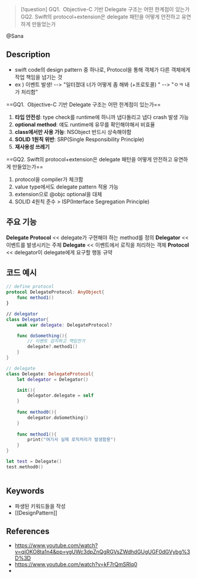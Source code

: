 >[!question]
>GQ1.  Objective-C 기반 Delegate 구조는 어떤 한계점이 있는가  
>GQ2. Swift의 protocol+extension은 delegate 패턴을 어떻게 안전하고 유연하게 만들었는가

@Sana
## Description
- swift code의 design pattern 중 하나로, Protocol을 통해 객체가 다른 객체에게 작업 책임을 넘기는 것
- ex ) 이벤트 발생! --> "일터졌대 너가 어떻게 좀 해봐 (+프로토콜) " --> "ㅇㅋ 내가 처리함"

==GQ1.  Objective-C 기반 Delegate 구조는 어떤 한계점이 있는가==  
1. **타입 안전성**: type check를 runtime에 하니까 냅다돌리고 냅다 crash 발생 가능
2. **optional method**: 얘도 runtime에 유무를 확인해야해서 비효율
3. **class에서만 사용 가능**: NSObject 반드시 상속해야함
4. **SOLID 1원칙 위반**: SRP(Single Responsibility Principle)
5. **재사용성 쓰레기**

==GQ2. Swift의 protocol+extension은 delegate 패턴을 어떻게 안전하고 유연하게 만들었는가==
1. protocol을 compiler가 체크함
2. value type에서도 delegate pattern 적용 가능
3. extension으로 @objc optional을 대체
4. SOLID 4원칙 준수 > ISP(Interface Segregation Principle)

## 주요 기능
**Delegate Protocol** << delegate가 구현해야 하는 method를 정의
**Delegator** << 이벤트를 발생시키는 주체
**Delegate** << 이벤트에서 로직을 처리하는 객체
**Protocol** << delegator이 delegate에게 요구할 행동 규약

## 코드 예시
```swift
// define protocol
protocol DelegateProtocol: AnyObject{
	func method1()
}

// delegator
class Delegator{
	weak var delegate: DelegateProtocol?

	func doSomething(){
		// 이벤트 감지하고 책임전가
		delegate?.method1()
	}
}

// delegate
class Delegate: DelegateProtocol{
	let delegator = Delegator()

	init(){
		delegator.delegate = self
	}
	
	func method0(){
		delegator.doSomething()
	}
	
	func method1(){
		print("여기서 실제 로직처리가 발생함용")
	}
} 

let test = Delegate()
test.method0()
	
```

## Keywords
+ 파생된 키워드들을 작성
+ [[DesignPattern]]

## References
- https://www.youtube.com/watch?v=qiOKO8ta1n4&pp=ygUWc3dpZnQgRGVsZWdhdGUgUGF0dGVybg%3D%3D
- https://www.youtube.com/watch?v=kF7rQmSRlq0
- 